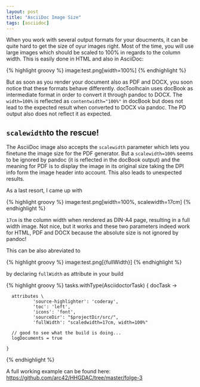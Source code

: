 ```yaml
---
layout: post
title: "AsciiDoc Image Size"
tags: [asciidoc]
---
```


When you work with several output formats for your doucments, it can be quite hard to get the size of oyur images right.
Most of the time, you will use large images which should be scaled to 100% in regards to the column width.
This is easily done in HTML and also in AsciiDoc:

{% highlight groovy %}
    image:test.png[width=100%]
{% endhighlight %}
    
But as soon as you render your document also as PDF and DOCX, you soon notice that these formats behave differently.
docToolhcain uses docBook as intermediate format in order to convert it through pandoc to DOCX.
The `width=100%` is reflected as `contentwidth="100%"` in docBook but does not lead to the expected result when converted to DOCX via pandoc. The PD  output also does not reflect it as expected.

## `scalewidth`to the rescue!

The AsciiDoc image also accepts the `scalewidth` parameter which lets you finetune the image size for the PDF generator.
But a `scalewidth=100%` seems to be ignored by pandoc (it is reflected in the docBook output) and the meaning for PDF is to display the image in its original size taking the DPI info form the image header into account. 
This also leads to unexpected results.
 
As a last resort, I came up with 

{% highlight groovy %}
    image:test.png[width=100%, scalewidth=17cm]
{% endhighlight %}
    
`17cm` is the column width when rendered as DIN-A4 page, resulting in a full width image.
Not nice, but it works and these two parameters indeed work for HTML, PDF and DOCX because the absolute size is not ignored by pandoc!

This can be also abreviated to 

{% highlight groovy %}
    image:test.png[{fullWidth}]
{% endhighlight %}
    
by declaring `fullWidth` as attribute in your build

{% highlight groovy %}
    tasks.withType(AsciidoctorTask) { docTask ->
    
      attributes \
              'source-highlighter': 'coderay',
              'toc': 'left',
              'icons': 'font',
              'sourceDir': "$projectDir/src/",
              'fullWidth': "scaledwidth=17cm, width=100%"
    
      // good to see what the build is doing...
      logDocuments = true
    
    }
{% endhighlight %}

A full working example can be found here: https://github.com/arc42/HHGDAC/tree/master/folge-3

